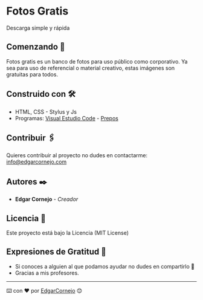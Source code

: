 # Fotos Gratis

Descarga simple y rápida

## Comenzando 🚀

Fotos gratis es un banco de fotos para uso público como corporativo. Ya sea para uso de referencial o material creativo, estas imágenes son gratuitas para todos.

## Construido con 🛠️

* HTML, CSS - Stylus y  Js
* Programas: [Visual Estudio Code](https://code.visualstudio.com/) - [Prepos](https://prepros.io/) 

## Contribuir 🖇️

Quieres contribuir al proyecto no dudes en contactarme: info@edgarcornejo.com

## Autores ✒️

* **Edgar Cornejo** - *Creador*

## Licencia 📄

Este proyecto está bajo la Licencia (MIT License)

## Expresiones de Gratitud 🎁

* Si conoces a alguien al que podamos ayudar no dudes en compartirlo 📢
* Gracias a mis profesores.



---
⌨️ con ❤️ por [EdgarCornejo](https://github.com/edgarcornejo) 😊
